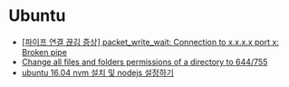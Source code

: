 # Ubuntu



- [[파이프 연결 끊김 증상] packet_write_wait: Connection to x.x.x.x port x: Broken pipe](https://musclebear.tistory.com/28)
- [Change all files and folders permissions of a directory to 644/755](https://stackoverflow.com/questions/18817744/change-all-files-and-folders-permissions-of-a-directory-to-644-755)
- [ubuntu 16.04 nvm 설치 및 nodejs 설정하기](https://trustyoo86.github.io/nodejs/2019/02/18/ubuntu-nvm.html)
